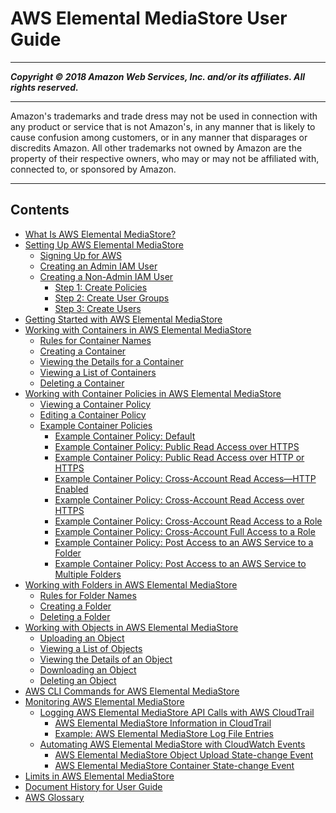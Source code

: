 # AWS Elemental MediaStore User Guide

-----
*****Copyright &copy; 2018 Amazon Web Services, Inc. and/or its affiliates. All rights reserved.*****

-----
Amazon's trademarks and trade dress may not be used in 
     connection with any product or service that is not Amazon's, 
     in any manner that is likely to cause confusion among customers, 
     or in any manner that disparages or discredits Amazon. All other 
     trademarks not owned by Amazon are the property of their respective
     owners, who may or may not be affiliated with, connected to, or 
     sponsored by Amazon.

-----
## Contents
+ [What Is AWS Elemental MediaStore?](what-is.md)
+ [Setting Up AWS Elemental MediaStore](setting-up.md)
   + [Signing Up for AWS](aws-sign-up.md)
   + [Creating an Admin IAM User](IAM-user-create.md)
   + [Creating a Non-Admin IAM User](setting-up-IAM-users-create-nonadmin.md)
      + [Step 1: Create Policies](setting-up-IAM-users-create-nonadmin-policies.md)
      + [Step 2: Create User Groups](setting-up-IAM-users-create-nonadmin-user-groups.md)
      + [Step 3: Create Users](setting-up-IAM-users-create-nonadmin-users.md)
+ [Getting Started with AWS Elemental MediaStore](getting-started.md)
+ [Working with Containers in AWS Elemental MediaStore](containers.md)
   + [Rules for Container Names](containers-rules-for-names.md)
   + [Creating a Container](containers-create.md)
   + [Viewing the Details for a Container](containers-view-details.md)
   + [Viewing a List of Containers](containers-view-list.md)
   + [Deleting a Container](containers-delete.md)
+ [Working with Container Policies in AWS Elemental MediaStore](policies.md)
   + [Viewing a Container Policy](policies-view.md)
   + [Editing a Container Policy](policies-edit.md)
   + [Example Container Policies](policies-examples.md)
      + [Example Container Policy: Default](policies-examples-default.md)
      + [Example Container Policy: Public Read Access over HTTPS](policies-examples-public-https.md)
      + [Example Container Policy: Public Read Access over HTTP or HTTPS](policies-examples-public-httphttps.md)
      + [Example Container Policy: Cross-Account Read Access—HTTP Enabled](policies-examples-cross-acccount-http.md)
      + [Example Container Policy: Cross-Account Read Access over HTTPS](policies-examples-cross-acccount-https.md)
      + [Example Container Policy: Cross-Account Read Access to a Role](policies-examples-cross-acccount-read.md)
      + [Example Container Policy: Cross-Account Full Access to a Role](policies-examples-cross-acccount-full.md)
      + [Example Container Policy: Post Access to an AWS Service to a Folder](policies-examples-post-access-folder.md)
      + [Example Container Policy: Post Access to an AWS Service to Multiple Folders](policies-examples-post-access-multiple-folders.md)
+ [Working with Folders in AWS Elemental MediaStore](folders.md)
   + [Rules for Folder Names](folders-rules-for-names.md)
   + [Creating a Folder](folders-create.md)
   + [Deleting a Folder](folders-delete.md)
+ [Working with Objects in AWS Elemental MediaStore](objects.md)
   + [Uploading an Object](objects-upload.md)
   + [Viewing a List of Objects](objects-view-list.md)
   + [Viewing the Details of an Object](objects-view-details.md)
   + [Downloading an Object](objects-download.md)
   + [Deleting an Object](objects-delete.md)
+ [AWS CLI Commands for AWS Elemental MediaStore](cli-commands.md)
+ [Monitoring AWS Elemental MediaStore](monitoring.md)
   + [Logging AWS Elemental MediaStore API Calls with AWS CloudTrail](logging-using-cloudtrail.md)
      + [AWS Elemental MediaStore Information in CloudTrail](monitoring-service-info-in-cloudtrail.md)
      + [Example: AWS Elemental MediaStore Log File Entries](monitoring-example-log-file-entries.md)
   + [Automating AWS Elemental MediaStore with CloudWatch Events](monitoring-automating-with-cloudwatch-events.md)
      + [AWS Elemental MediaStore Object Upload State-change Event](monitoring-cloudwatch-events-object-upload-state-change.md)
      + [AWS Elemental MediaStore Container State-change Event](monitoring-cloudwatch-events-container-state-change.md)
+ [Limits in AWS Elemental MediaStore](limits.md)
+ [Document History for User Guide](doc-history.md)
+ [AWS Glossary](glossary.md)